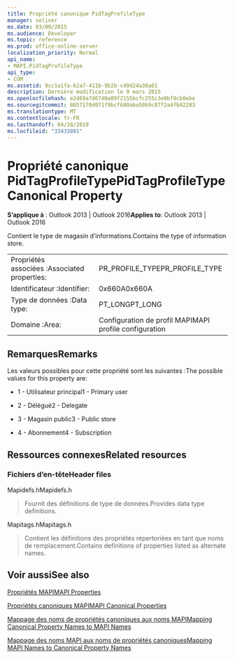 ```yaml
---
title: Propriété canonique PidTagProfileType
manager: soliver
ms.date: 03/09/2015
ms.audience: Developer
ms.topic: reference
ms.prod: office-online-server
localization_priority: Normal
api_name:
- MAPI.PidTagProfileType
api_type:
- COM
ms.assetid: 9cc1a1fa-62a7-411b-9b2b-c49d24a38a61
description: Dernière modification le 9 mars 2015
ms.openlocfilehash: e2d69a7d67d0a09f2155bcfc255c3e0bf8cb0ebe
ms.sourcegitcommit: 8657170d071f9bcf680aba50b9c07f2a4fb82283
ms.translationtype: MT
ms.contentlocale: fr-FR
ms.lasthandoff: 04/28/2019
ms.locfileid: "33433891"
---
```

# <a name="pidtagprofiletype-canonical-property"></a><span data-ttu-id="e7880-103">Propriété canonique PidTagProfileType</span><span class="sxs-lookup"><span data-stu-id="e7880-103">PidTagProfileType Canonical Property</span></span>

  
  
<span data-ttu-id="e7880-104">**S’applique à** : Outlook 2013 | Outlook 2016</span><span class="sxs-lookup"><span data-stu-id="e7880-104">**Applies to**: Outlook 2013 | Outlook 2016</span></span> 
  
<span data-ttu-id="e7880-105">Contient le type de magasin d’informations.</span><span class="sxs-lookup"><span data-stu-id="e7880-105">Contains the type of information store.</span></span>
  
|||
|:-----|:-----|
|<span data-ttu-id="e7880-106">Propriétés associées :</span><span class="sxs-lookup"><span data-stu-id="e7880-106">Associated properties:</span></span>  <br/> |<span data-ttu-id="e7880-107">PR_PROFILE_TYPE</span><span class="sxs-lookup"><span data-stu-id="e7880-107">PR_PROFILE_TYPE</span></span>  <br/> |
|<span data-ttu-id="e7880-108">Identificateur :</span><span class="sxs-lookup"><span data-stu-id="e7880-108">Identifier:</span></span>  <br/> |<span data-ttu-id="e7880-109">0x660A</span><span class="sxs-lookup"><span data-stu-id="e7880-109">0x660A</span></span>  <br/> |
|<span data-ttu-id="e7880-110">Type de données :</span><span class="sxs-lookup"><span data-stu-id="e7880-110">Data type:</span></span>  <br/> |<span data-ttu-id="e7880-111">PT_LONG</span><span class="sxs-lookup"><span data-stu-id="e7880-111">PT_LONG</span></span>  <br/> |
|<span data-ttu-id="e7880-112">Domaine :</span><span class="sxs-lookup"><span data-stu-id="e7880-112">Area:</span></span>  <br/> |<span data-ttu-id="e7880-113">Configuration de profil MAPI</span><span class="sxs-lookup"><span data-stu-id="e7880-113">MAPI profile configuration</span></span>  <br/> |
   
## <a name="remarks"></a><span data-ttu-id="e7880-114">Remarques</span><span class="sxs-lookup"><span data-stu-id="e7880-114">Remarks</span></span>

<span data-ttu-id="e7880-115">Les valeurs possibles pour cette propriété sont les suivantes :</span><span class="sxs-lookup"><span data-stu-id="e7880-115">The possible values for this property are:</span></span>
  
- <span data-ttu-id="e7880-116">1 - Utilisateur principal</span><span class="sxs-lookup"><span data-stu-id="e7880-116">1 - Primary user</span></span>
    
- <span data-ttu-id="e7880-117">2 - Délégué</span><span class="sxs-lookup"><span data-stu-id="e7880-117">2 - Delegate</span></span>
    
- <span data-ttu-id="e7880-118">3 - Magasin public</span><span class="sxs-lookup"><span data-stu-id="e7880-118">3 - Public store</span></span>
    
- <span data-ttu-id="e7880-119">4 - Abonnement</span><span class="sxs-lookup"><span data-stu-id="e7880-119">4 - Subscription</span></span>
    
## <a name="related-resources"></a><span data-ttu-id="e7880-120">Ressources connexes</span><span class="sxs-lookup"><span data-stu-id="e7880-120">Related resources</span></span>

### <a name="header-files"></a><span data-ttu-id="e7880-121">Fichiers d’en-tête</span><span class="sxs-lookup"><span data-stu-id="e7880-121">Header files</span></span>

<span data-ttu-id="e7880-122">Mapidefs.h</span><span class="sxs-lookup"><span data-stu-id="e7880-122">Mapidefs.h</span></span>
  
> <span data-ttu-id="e7880-123">Fournit des définitions de type de données.</span><span class="sxs-lookup"><span data-stu-id="e7880-123">Provides data type definitions.</span></span>
    
<span data-ttu-id="e7880-124">Mapitags.h</span><span class="sxs-lookup"><span data-stu-id="e7880-124">Mapitags.h</span></span>
  
> <span data-ttu-id="e7880-125">Contient les définitions des propriétés répertoriées en tant que noms de remplacement.</span><span class="sxs-lookup"><span data-stu-id="e7880-125">Contains definitions of properties listed as alternate names.</span></span>
    
## <a name="see-also"></a><span data-ttu-id="e7880-126">Voir aussi</span><span class="sxs-lookup"><span data-stu-id="e7880-126">See also</span></span>



[<span data-ttu-id="e7880-127">Propriétés MAPI</span><span class="sxs-lookup"><span data-stu-id="e7880-127">MAPI Properties</span></span>](mapi-properties.md)
  
[<span data-ttu-id="e7880-128">Propriétés canoniques MAPI</span><span class="sxs-lookup"><span data-stu-id="e7880-128">MAPI Canonical Properties</span></span>](mapi-canonical-properties.md)
  
[<span data-ttu-id="e7880-129">Mappage des noms de propriétés canoniques aux noms MAPI</span><span class="sxs-lookup"><span data-stu-id="e7880-129">Mapping Canonical Property Names to MAPI Names</span></span>](mapping-canonical-property-names-to-mapi-names.md)
  
[<span data-ttu-id="e7880-130">Mappage des noms MAPI aux noms de propriétés canoniques</span><span class="sxs-lookup"><span data-stu-id="e7880-130">Mapping MAPI Names to Canonical Property Names</span></span>](mapping-mapi-names-to-canonical-property-names.md)

